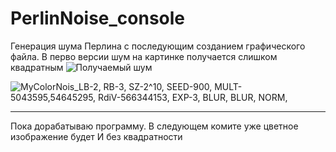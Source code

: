 # PerlinNoise_console
Генерация шума Перлина с последующим созданием графического файла.
В перво версии шум на картинке получается слишком квадратным
![Получаемый шум](https://user-images.githubusercontent.com/89964564/233467657-867ae172-e4dc-4f68-a798-f0d8fa10a3fe.jpg)

![MyColorNois_LB-2, RB-3, SZ-2^10, SEED-900, MULT-5043595,54645295, RdiV-566344153, EXP-3, BLUR, BLUR, NORM, ](https://github.com/KrisherSwage/PerlinNoise_console/assets/89964564/db1020fc-d854-4a27-9d27-3fa901383fb3)

---
Пока дорабатываю программу. В следующем комите уже цветное изображение будет
И без квадратности
